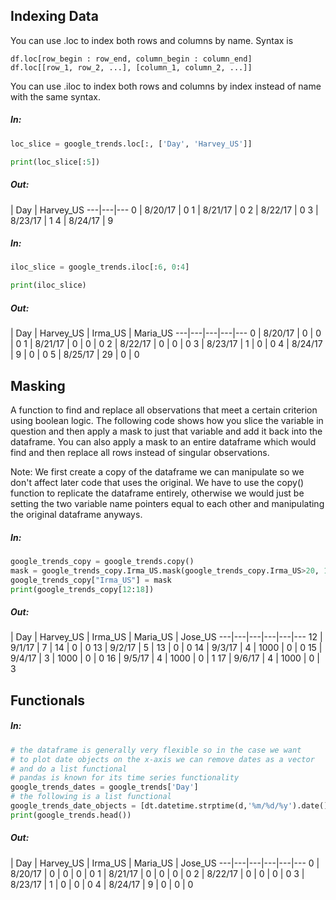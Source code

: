 ## Indexing Data

You can use .loc to index both rows and columns by name. Syntax is 
```
df.loc[row_begin : row_end, column_begin : column_end]
df.loc[[row_1, row_2, ...], [column_1, column_2, ...]]
```

You can use .iloc to index both rows and columns by index instead of name with the same syntax.

##### In:

```python
loc_slice = google_trends.loc[:, ['Day', 'Harvey_US']]

print(loc_slice[:5])
```

##### Out:
  |     Day | Harvey_US
 ---|---|--- 
0 | 8/20/17    |      0
1 | 8/21/17    |      0
2 | 8/22/17    |      0
3 | 8/23/17    |      1
4 | 8/24/17    |      9

##### In:

```python
iloc_slice = google_trends.iloc[:6, 0:4]

print(iloc_slice)
```

##### Out:
|    Day | Harvey_US | Irma_US | Maria_US
---|---|---|---|---
0 | 8/20/17   |       0   |     0   |      0
1 | 8/21/17   |       0   |     0   |      0
2 | 8/22/17   |       0   |     0   |      0
3 | 8/23/17   |       1   |     0   |      0
4 | 8/24/17   |       9   |     0   |      0
5 | 8/25/17   |      29   |     0   |      0

## Masking

A function to find and replace all observations that meet a certain criterion using boolean logic. The following code shows how you slice the variable in question and then apply a mask to just that variable and add it back into the dataframe. You can also apply a mask to an entire dataframe which would find and then replace all rows instead of singular observations.

Note: We first create a copy of the dataframe we can manipulate so we don't affect later code that uses the original. We have to use the copy() function to replicate the dataframe entirely, otherwise we would just be setting the two variable name pointers equal to each other and manipulating the original dataframe anyways.

##### In:

```python
google_trends_copy = google_trends.copy()
mask = google_trends_copy.Irma_US.mask(google_trends_copy.Irma_US>20, 1000)
google_trends_copy["Irma_US"] = mask
print(google_trends_copy[12:18])
```

##### Out:
| Day | Harvey_US  | Irma_US | Maria_US | Jose_US
---|---|---|---|---|---
12 | 9/1/17     |     7  |     14   |      0    |    0
13 | 9/2/17     |     5  |     13   |      0    |    0
14 | 9/3/17     |     4  |   1000   |      0    |    0
15 | 9/4/17     |     3  |   1000   |      0    |    0
16 | 9/5/17     |     4  |   1000   |      0    |    1
17 | 9/6/17     |     4  |   1000   |      0    |    3

## Functionals

##### In:

```python
# the dataframe is generally very flexible so in the case we want
# to plot date objects on the x-axis we can remove dates as a vector
# and do a list functional
# pandas is known for its time series functionality
google_trends_dates = google_trends['Day']
# the following is a list functional
google_trends_date_objects = [dt.datetime.strptime(d,'%m/%d/%y').date() for d in google_trends_dates]
print(google_trends.head())
```

##### Out:
|  Day |  Harvey_US | Irma_US | Maria_US | Jose_US
---|---|---|---|---|---
0 | 8/20/17    |      0   |     0    |     0   |     0
1 | 8/21/17    |      0   |     0    |     0   |     0
2 | 8/22/17    |      0   |     0    |     0   |     0
3 | 8/23/17    |      1   |     0    |     0   |     0
4 | 8/24/17    |      9   |     0    |     0   |     0



